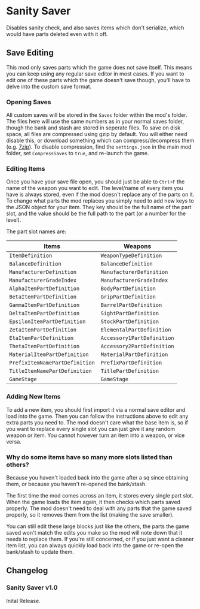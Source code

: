 # Sanity Saver
Disables sanity check, and also saves items which don't serialize, which would have parts deleted
even with it off.

## Save Editing
This mod only saves parts which the game does not save itself. This means you can keep using any
regular save editor in most cases. If you want to edit one of these parts which the game doesn't
save though, you'll have to delve into the custom save format.

### Opening Saves
All custom saves will be stored in the `Saves` folder within the mod's folder. The files here will
use the same numbers as in your normal saves folder, though the bank and stash are stored in
seperate files. To save on disk space, all files are compressed using gzip by default. You will
either need disable this, or download something which can compress/decompress them (e.g. 
[7zip](https://www.7-zip.org/)). To disable compression, find the `settings.json` in the main mod
folder, set `CompressSaves` to `true`, and re-launch the game.

### Editing Items
Once you have your save file open, you should just be able to `Ctrl+F` the name of the weapon you
want to edit. The level/name of every item you have is always stored, even if the mod doesn't
replace any of the parts on it. To change what parts the mod replaces you simply need to add new
keys to the JSON object for your item. They key should be the full name of the part slot, and the
value should be the full path to the part (or a number for the level).

The part slot names are:

Items                          | Weapons
-------------------------------|---------------------------
`ItemDefinition`               | `WeaponTypeDefinition`
`BalanceDefinition`            | `BalanceDefinition`
`ManufacturerDefinition`       | `ManufacturerDefinition`
`ManufacturerGradeIndex`       | `ManufacturerGradeIndex`
`AlphaItemPartDefinition`      | `BodyPartDefinition`
`BetaItemPartDefinition`       | `GripPartDefinition`
`GammaItemPartDefinition`      | `BarrelPartDefinition`
`DeltaItemPartDefinition`      | `SightPartDefinition`
`EpsilonItemPartDefinition`    | `StockPartDefinition`
`ZetaItemPartDefinition`       | `ElementalPartDefinition`
`EtaItemPartDefinition`        | `Accessory1PartDefinition`
`ThetaItemPartDefinition`      | `Accessory2PartDefinition`
`MaterialItemPartDefinition`   | `MaterialPartDefinition`
`PrefixItemNamePartDefinition` | `PrefixPartDefinition`
`TitleItemNamePartDefinition`  | `TitlePartDefinition`
`GameStage`                    | `GameStage`

### Adding New Items
To add a new item, you should first import it via a normal save editor and load into the game. Then
you can follow the instructions above to edit any extra parts you need to. The mod doesn't care what
the base item is, so if you want to replace every single slot you can just give it any random weapon
or item. You cannot however turn an item into a weapon, or vice versa.

### Why do some items have so many more slots listed than others?
Because you haven't loaded back into the game after a sq since obtaining them, or because you
haven't re-opened the bank/stash.

The first time the mod comes across an item, it stores every single part slot. When the game loads
the item again, it then checks which parts saved properly. The mod doesn't need to deal with any
parts that the game saved properly, so it removes them from the list (making the save smaller).

You can still edit these large blocks just like the others, the parts the game saved won't match the
edits you make so the mod will note down that it needs to replace them. If you're still concerned,
or if you just want a cleaner item list, you can always quickly load back into the game or re-open
the bank/stash to update them.

## Changelog

### Sanity Saver v1.0
Inital Release.
